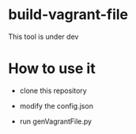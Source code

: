 # build-vagrant-file

This tool is under dev

# How to use it

 - clone this repository
 
 - modify the config.json
 
 - run genVagrantFile.py
 
